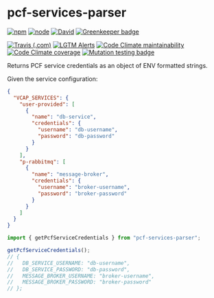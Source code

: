 # pcf-services-parser

[![npm](https://img.shields.io/npm/v/pcf-services-parser.svg)](https://www.npmjs.com/package/pcf-services-parser)
[![node](https://img.shields.io/node/v/pcf-services-parser.svg)](https://www.npmjs.com/package/pcf-services-parser)
[![David](https://img.shields.io/david/AustinMatherne/pcf-services-parser.svg)](https://david-dm.org/AustinMatherne/pcf-services-parser)
[![Greenkeeper badge](https://badges.greenkeeper.io/AustinMatherne/pcf-services-parser.svg)](https://greenkeeper.io/)

[![Travis (.com)](https://img.shields.io/travis/com/AustinMatherne/pcf-services-parser.svg)](https://travis-ci.com/AustinMatherne/pcf-services-parser/)
[![LGTM Alerts](https://img.shields.io/lgtm/alerts/g/AustinMatherne/pcf-services-parser.svg)](https://lgtm.com/projects/g/AustinMatherne/pcf-services-parser/overview/)
[![Code Climate maintainability](https://img.shields.io/codeclimate/maintainability/AustinMatherne/pcf-services-parser.svg)](https://codeclimate.com/github/AustinMatherne/pcf-services-parser)
[![Code Climate coverage](https://img.shields.io/codeclimate/coverage/AustinMatherne/pcf-services-parser.svg)](https://codeclimate.com/github/AustinMatherne/pcf-services-parser)
[![Mutation testing badge](https://badge.stryker-mutator.io/github.com/AustinMatherne/pcf-services-parser/master)](https://stryker-mutator.github.io)

Returns PCF service credentials as an object of ENV formatted strings.

Given the service configuration:

```json
{
  "VCAP_SERVICES": {
    "user-provided": [
      {
        "name": "db-service",
        "credentials": {
          "username": "db-username",
          "password": "db-password"
        }
      }
    ],
    "p-rabbitmq": [
      {
        "name": "message-broker",
        "credentials": {
          "username": "broker-username",
          "password": "broker-password"
        }
      }
    ]
  }
}
```

```typescript
import { getPcfServiceCredentials } from "pcf-services-parser";

getPcfServiceCredentials();
// {
//   DB_SERVICE_USERNAME: "db-username",
//   DB_SERVICE_PASSWORD: "db-password",
//   MESSAGE_BROKER_USERNAME: "broker-username",
//   MESSAGE_BROKER_PASSWORD: "broker-password"
// };
```
